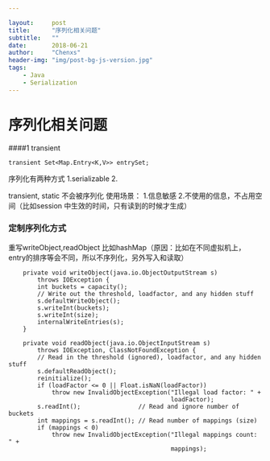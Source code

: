 ```yaml
---

layout:     post
title:      "序列化相关问题"
subtitle:   ""
date:       2018-06-21
author:     "Chenxs"
header-img: "img/post-bg-js-version.jpg"
tags:
    - Java
    - Serialization
---
```


# 序列化相关问题

####1 transient
```
transient Set<Map.Entry<K,V>> entrySet;
```
序列化有两种方式
1.serializable 
2.

transient, static 不会被序列化
使用场景：
1.信息敏感
2.不使用的信息，不占用空间（比如session 中生效的时间，只有读到的时候才生成）


### 定制序列化方式
重写writeObject,readObject
比如hashMap（原因：比如在不同虚拟机上，entry的排序等会不同，所以不序列化，另外写入和读取）

```
    private void writeObject(java.io.ObjectOutputStream s)
        throws IOException {
        int buckets = capacity();
        // Write out the threshold, loadfactor, and any hidden stuff
        s.defaultWriteObject();
        s.writeInt(buckets);
        s.writeInt(size);
        internalWriteEntries(s);
    }
```

```
    private void readObject(java.io.ObjectInputStream s)
        throws IOException, ClassNotFoundException {
        // Read in the threshold (ignored), loadfactor, and any hidden stuff
        s.defaultReadObject();
        reinitialize();
        if (loadFactor <= 0 || Float.isNaN(loadFactor))
            throw new InvalidObjectException("Illegal load factor: " +
                                             loadFactor);
        s.readInt();                // Read and ignore number of buckets
        int mappings = s.readInt(); // Read number of mappings (size)
        if (mappings < 0)
            throw new InvalidObjectException("Illegal mappings count: " +
                                             mappings);
```


